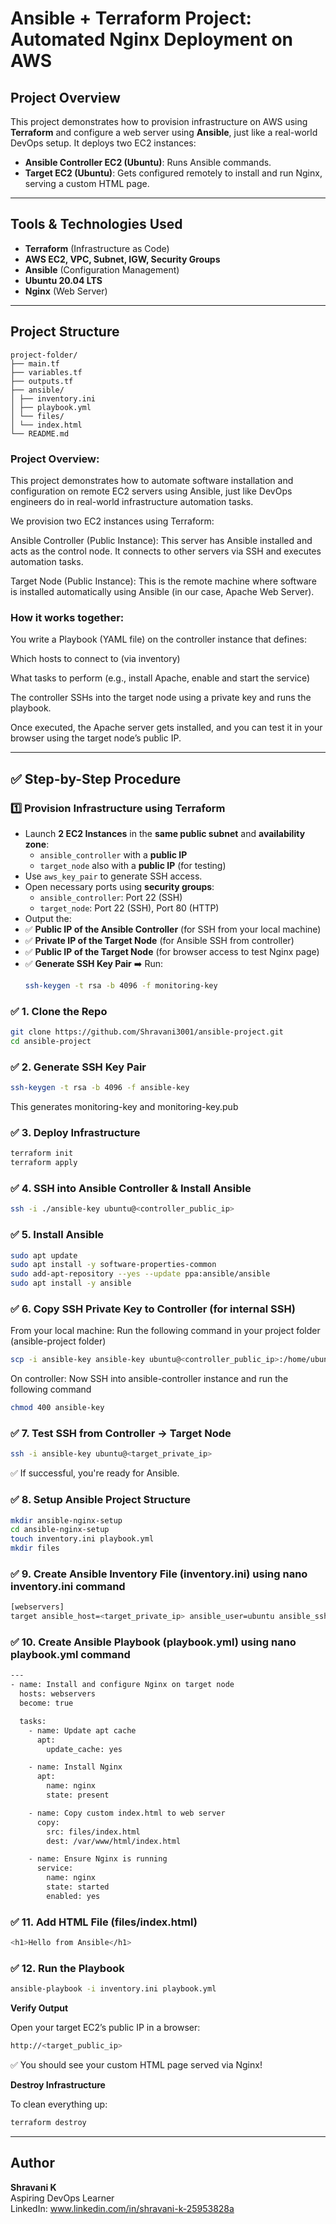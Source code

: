 # Ansible + Terraform Project: Automated Nginx Deployment on AWS

## Project Overview

This project demonstrates how to provision infrastructure on AWS using **Terraform** and configure a web server using **Ansible**, just like a real-world DevOps setup. It deploys two EC2 instances:

- **Ansible Controller EC2 (Ubuntu)**: Runs Ansible commands.
- **Target EC2 (Ubuntu)**: Gets configured remotely to install and run Nginx, serving a custom HTML page.

---

## Tools & Technologies Used

- **Terraform** (Infrastructure as Code)
- **AWS EC2, VPC, Subnet, IGW, Security Groups**
- **Ansible** (Configuration Management)
- **Ubuntu 20.04 LTS**
- **Nginx** (Web Server)

---

## Project Structure

```
project-folder/
├── main.tf
├── variables.tf
├── outputs.tf
├── ansible/
│ ├── inventory.ini
│ ├── playbook.yml
│ └── files/
│ └── index.html
└── README.md
```

### Project Overview:

This project demonstrates how to automate software installation and configuration on remote EC2 servers using Ansible, just like DevOps engineers do in real-world infrastructure automation tasks.

We provision two EC2 instances using Terraform:

Ansible Controller (Public Instance):
This server has Ansible installed and acts as the control node.
It connects to other servers via SSH and executes automation tasks.

Target Node (Public Instance):
This is the remote machine where software is installed automatically using Ansible (in our case, Apache Web Server).

### How it works together:

You write a Playbook (YAML file) on the controller instance that defines:

Which hosts to connect to (via inventory)

What tasks to perform (e.g., install Apache, enable and start the service)

The controller SSHs into the target node using a private key and runs the playbook.

Once executed, the Apache server gets installed, and you can test it in your browser using the target node’s public IP.

---

## ✅ Step-by-Step Procedure

### 1️⃣ Provision Infrastructure using Terraform

- Launch **2 EC2 Instances** in the **same public subnet** and **availability zone**:
  - `ansible_controller` with a **public IP**
  - `target_node` also with a **public IP** (for testing)
- Use `aws_key_pair` to generate SSH access.
- Open necessary ports using **security groups**:
  - `ansible_controller`: Port 22 (SSH)
  - `target_node`: Port 22 (SSH), Port 80 (HTTP)
- Output the:
- ✅ **Public IP of the Ansible Controller** (for SSH from your local machine)
- ✅ **Private IP of the Target Node** (for Ansible SSH from controller)
- ✅ **Public IP of the Target Node** (for browser access to test Nginx page)
- ✅ **Generate SSH Key Pair**
  ➡️ Run:
  ```bash
  ssh-keygen -t rsa -b 4096 -f monitoring-key
  ``` 

### ✅ 1. Clone the Repo

```bash
git clone https://github.com/Shravani3001/ansible-project.git
cd ansible-project
```
### ✅ 2. Generate SSH Key Pair
```bash
ssh-keygen -t rsa -b 4096 -f ansible-key
```
This generates monitoring-key and monitoring-key.pub

### ✅ 3. Deploy Infrastructure
```bash
terraform init
terraform apply
```
### ✅ 4. SSH into Ansible Controller & Install Ansible
```bash
ssh -i ./ansible-key ubuntu@<controller_public_ip>
```
### ✅ 5. Install Ansible

```bash
sudo apt update
sudo apt install -y software-properties-common
sudo add-apt-repository --yes --update ppa:ansible/ansible
sudo apt install -y ansible
```
### ✅ 6. Copy SSH Private Key to Controller (for internal SSH)

From your local machine: Run the following command in your project folder (ansible-project folder)

```bash
scp -i ansible-key ansible-key ubuntu@<controller_public_ip>:/home/ubuntu/
```
On controller: Now SSH into ansible-controller instance and run the following command 

```bash
chmod 400 ansible-key
```
### ✅ 7. Test SSH from Controller → Target Node
```bash
ssh -i ansible-key ubuntu@<target_private_ip>
```
✅ If successful, you're ready for Ansible.

### ✅ 8. Setup Ansible Project Structure
```bash
mkdir ansible-nginx-setup
cd ansible-nginx-setup
touch inventory.ini playbook.yml
mkdir files
```

### ✅ 9. Create Ansible Inventory File (inventory.ini) using nano inventory.ini command 
```bash
[webservers]
target ansible_host=<target_private_ip> ansible_user=ubuntu ansible_ssh_private_key_file=~/ansible-key
```
### ✅ 10. Create Ansible Playbook (playbook.yml) using nano playbook.yml command 
```bash
---
- name: Install and configure Nginx on target node
  hosts: webservers
  become: true

  tasks:
    - name: Update apt cache
      apt:
        update_cache: yes

    - name: Install Nginx
      apt:
        name: nginx
        state: present

    - name: Copy custom index.html to web server
      copy:
        src: files/index.html
        dest: /var/www/html/index.html

    - name: Ensure Nginx is running
      service:
        name: nginx
        state: started
        enabled: yes
```

### ✅ 11. Add HTML File (files/index.html)
```bash
<h1>Hello from Ansible</h1>
```

### ✅ 12. Run the Playbook
```bash
ansible-playbook -i inventory.ini playbook.yml
```
**Verify Output**

Open your target EC2’s public IP in a browser:
```bash
http://<target_public_ip>
```
✅ You should see your custom HTML page served via Nginx!

**Destroy Infrastructure**

To clean everything up:
```bash
terraform destroy
```

---

## Author

**Shravani K**  
Aspiring DevOps Learner  
LinkedIn: www.linkedin.com/in/shravani-k-25953828a
